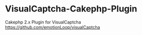 # VisualCaptcha-Cakephp-Plugin
Cakephp 2.x Plugin for VisualCaptcha https://github.com/emotionLoop/visualCaptcha
